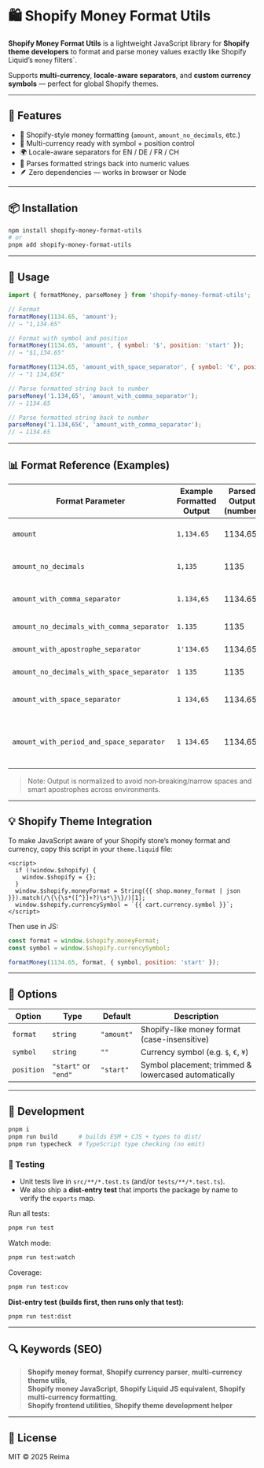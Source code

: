 # 🛍️ Shopify Money Format Utils

**Shopify Money Format Utils** is a lightweight JavaScript library for **Shopify theme developers** to format and parse money values exactly like Shopify Liquid’s `money` filters`.  

Supports **multi-currency**, **locale-aware separators**, and **custom currency symbols** — perfect for global Shopify themes.

---

## 🚀 Features

- 🧮 Shopify-style money formatting (`amount`, `amount_no_decimals`, etc.)
- 💱 Multi-currency ready with symbol + position control
- 🌍 Locale-aware separators for EN / DE / FR / CH
- 🔄 Parses formatted strings back into numeric values
- 🪶 Zero dependencies — works in browser or Node

---

## 📦 Installation

```bash
npm install shopify-money-format-utils
# or
pnpm add shopify-money-format-utils
```

---

## 🧰 Usage

```js
import { formatMoney, parseMoney } from 'shopify-money-format-utils';

// Format
formatMoney(1134.65, 'amount'); 
// → "1,134.65"

// Format with symbol and position
formatMoney(1134.65, 'amount', { symbol: '$', position: 'start' }); 
// → "$1,134.65"

formatMoney(1134.65, 'amount_with_space_separator', { symbol: '€', position: 'end' }); 
// → "1 134,65€"

// Parse formatted string back to number
parseMoney('1.134,65', 'amount_with_comma_separator'); 
// → 1134.65

// Parse formatted string back to number
parseMoney('1.134,65€', 'amount_with_comma_separator'); 
// → 1134.65
```

---

## 📊 Format Reference (Examples)

| **Format Parameter** | **Example Formatted Output** | **Parsed Output (number)** | **Locale / Style** |
|----------------------|------------------------------|-----------------------------|--------------------|
| `amount` | `1,134.65` | 1134.65 | en-US (default, 2 decimals) |
| `amount_no_decimals` | `1,135` | 1135 | en-US (rounded, no decimals) |
| `amount_with_comma_separator` | `1.134,65` | 1134.65 | de-DE (comma as decimal) |
| `amount_no_decimals_with_comma_separator` | `1.135` | 1135 | de-DE (no decimals) |
| `amount_with_apostrophe_separator` | `1'134.65` | 1134.65 | de-CH (Switzerland) |
| `amount_no_decimals_with_space_separator` | `1 135` | 1135 | fr-FR (space separator) |
| `amount_with_space_separator` | `1 134,65` | 1134.65 | fr-FR (space + comma decimal) |
| `amount_with_period_and_space_separator` | `1 134.65` | 1134.65 | Custom (period decimal, space thousand) |

> Note: Output is normalized to avoid non‑breaking/narrow spaces and smart apostrophes across environments.

---

## 💡 Shopify Theme Integration

To make JavaScript aware of your Shopify store’s money format and currency, copy this script in your `theme.liquid` file:

```liquid
<script>
  if (!window.$shopify) { 
    window.$shopify = {};
  }
  window.$shopify.moneyFormat = String({{ shop.money_format | json }}).match(/\{\{\s*([^}]+?)\s*\}\}/)[1];
  window.$shopify.currencySymbol = `{{ cart.currency.symbol }}`;
</script>
```

Then use in JS:

```js
const format = window.$shopify.moneyFormat;
const symbol = window.$shopify.currencySymbol;

formatMoney(1134.65, format, { symbol, position: 'start' });
```

---

## 🧩 Options

| Option | Type | Default | Description |
|--------|------|----------|-------------|
| `format` | `string` | `"amount"` | Shopify-like money format (case-insensitive) |
| `symbol` | `string` | `""` | Currency symbol (e.g. `$`, `€`, `¥`) |
| `position` | `"start"` or `"end"` | `"start"` | Symbol placement; trimmed & lowercased automatically |

---

## 🔧 Development

```bash
pnpm i
pnpm run build      # builds ESM + CJS + types to dist/
pnpm run typecheck  # TypeScript type checking (no emit)
```

### 🧪 Testing

- Unit tests live in `src/**/*.test.ts` (and/or `tests/**/*.test.ts`).
- We also ship a **dist-entry test** that imports the package by name to verify the `exports` map.

Run all tests:
```bash
pnpm run test
```

Watch mode:
```bash
pnpm run test:watch
```

Coverage:
```bash
pnpm run test:cov
```

**Dist-entry test (builds first, then runs only that test):**
```bash
pnpm run test:dist
```

---

## 🔍 Keywords (SEO)

> **Shopify money format**, **Shopify currency parser**, **multi-currency theme utils**,  
> **Shopify money JavaScript**, **Shopify Liquid JS equivalent**, **Shopify multi-currency formatting**,  
> **Shopify frontend utilities**, **Shopify theme development helper**

---

## 📄 License
MIT © 2025 Reima
